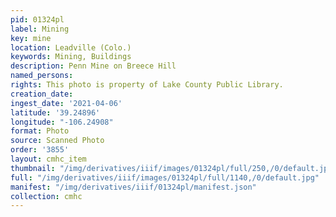 ```yaml
---
pid: 01324pl
label: Mining
key: mine
location: Leadville (Colo.)
keywords: Mining, Buildings
description: Penn Mine on Breece Hill
named_persons: 
rights: This photo is property of Lake County Public Library.
creation_date: 
ingest_date: '2021-04-06'
latitude: '39.24896'
longitude: "-106.24908"
format: Photo
source: Scanned Photo
order: '3855'
layout: cmhc_item
thumbnail: "/img/derivatives/iiif/images/01324pl/full/250,/0/default.jpg"
full: "/img/derivatives/iiif/images/01324pl/full/1140,/0/default.jpg"
manifest: "/img/derivatives/iiif/01324pl/manifest.json"
collection: cmhc
---
```

